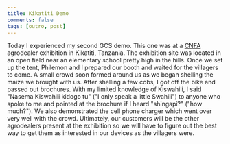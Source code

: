 ```yaml
---
title: Kikatiti Demo
comments: false
tags: [outro, post]
---
```

Today I experienced my second GCS demo. This one was at a [CNFA](http://www.cnfa.org/) agrodealer exhibition in Kikatiti, Tanzania. The exhibition site was located in an open field near an elementary school pretty high in the hills. Once we set up the tent, Philemon and I prepared our booth and waited for the villagers to come. A small crowd soon formed around us as we began shelling the maize we brought with us. <!-- more --> After shelling a few cobs, I got off the bike and passed out brochures. With my limited knowledge of Kiswahili, I said "Nasema Kiswahili kidogo tu" ("I only speak a little Swahili") to anyone who spoke to me and pointed at the brochure if I heard "shingapi?" ("how much?"). We also demonstrated the cell phone charger which went over very well with the crowd. Ultimately, our customers will be the other agrodealers present at the exhibition so we will have to figure out the best way to get them as interested in our devices as the villagers were.
